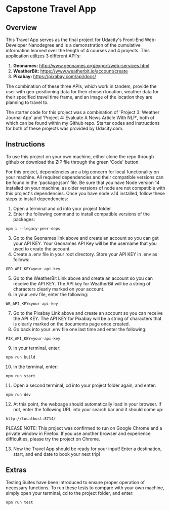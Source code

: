 # Capstone Travel App

## Overview
This Travel App serves as the final project for Udacity's Front-End Web-Developer Nanodegree and is a demonstration of the cumulative information learned over the length of 4 courses and 4 projects. This application utilizes 3 different API's: 
1. **Geonames:** http://www.geonames.org/export/web-services.html
2. **WeatherBit:** https://www.weatherbit.io/account/create
3. **Pixabay:** https://pixabay.com/api/docs/

The combination of these three APIs, which work in tandem, provide the user with geo-positioning data for their chosen location, weather data for their specified travel time frame, and an image of the location they are planning to travel to. 

The starter code for this project was a combination of 'Project 3: Weather Journal App' and 'Project 4: Evaluate A News Article With NLP', both of which can be found within my Github repo. Starter codes and instructions for both of these projects was provided by Udacity.com. 

## Instructions
To use this project on your own machine, either clone the repo through github or download the ZIP file through the green 'Code' button.

For this project, dependencies are a big concern for local functionality on your machine. All required dependencies and their compatible versions can be found in the 'package.json' file. Be sure that you have Node version 14 installed on your machine, as older versions of node are not compatible with this project's dependencies. Once you have node v.14 installed, follow these steps to install dependencies:

1. Open a terminal and cd into your project folder
2. Enter the following command to install compatible versions of the packages: 
```
npm i --legacy-peer-deps
```
3. Go to the Geonames link above and create an account so you can get your API KEY. Your Geonames API Key will be the username that you used to create the account.
4. Create a .env file in your root directory. Store your API KEY in .env as follows: 
```
GEO_API_KEY=your-api-key
```
5.  Go to the WeatherBit Link above and create an account so you can receive the API KEY. The API key for WeatherBit will be a string of characters clearly marked on your account. 
6.  In your .env file, enter the following: 
```
WB_API_KEY=your-api-key
```
7. Go to the Pixabay Link above and create an account so you can receive the API KEY. The API KEY for Pixabay will be a string of characters that is clearly marked on the documents page once created.
8. Go back into your .env file one last time and enter the following: 
```
PIX_API_KEY=your-api-key
```
9.  In your terminal, enter: 
```
npm run build
```
10. In the terminal, enter: 
```
npm run start
```
11. Open a second terminal, cd into your project folder again, and enter:
```
npm run dev
```
12. At this point, the webpage should automatically load in your browser. If not, enter the following URL into your search bar and it should come up:
```
http://localhost:8714/
```
PLEASE NOTE: This project was confirmed to run on Google Chrome and a private window in Firefox. If you use another browser and experience difficulties, please try the project on Chrome. 

13. Now the Travel App should be ready for your input! Enter a destination, start, and end date to book your next trip! 


## Extras
Testing Suites have been introduced to ensure proper operation of necessary functions. To run these tests to compare with your own machine, simply open your terminal, cd to the project folder, and enter: 
```
npm run test
``` 

